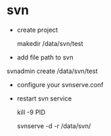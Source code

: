 # svn

* create project 

  makedir /data/svn/test

* add file path to svn

 svnadmin create /data/svn/test
 
* configure your svnserve.conf

* restart svn service

  kill -9 PID 
  
  svnserve -d -r /data/svn/
  
